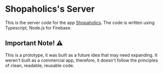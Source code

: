 # Shopaholics's Server
This is the server code for the app [Shopaholics](https://github.com/waleedf112/Shopaholics). The code is written using Typescript, Node.js for Firebase.

## Important Note! ⚠
This is a prototype, it was built as a future idea that may need expanding.
It weren't built as a commercial app, therefore, it doesn't follow the principles of clean, readable, reusable code.
